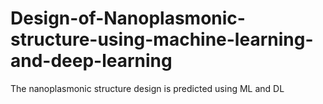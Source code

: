 # Design-of-Nanoplasmonic-structure-using-machine-learning-and-deep-learning
The nanoplasmonic structure design is predicted using ML and DL
